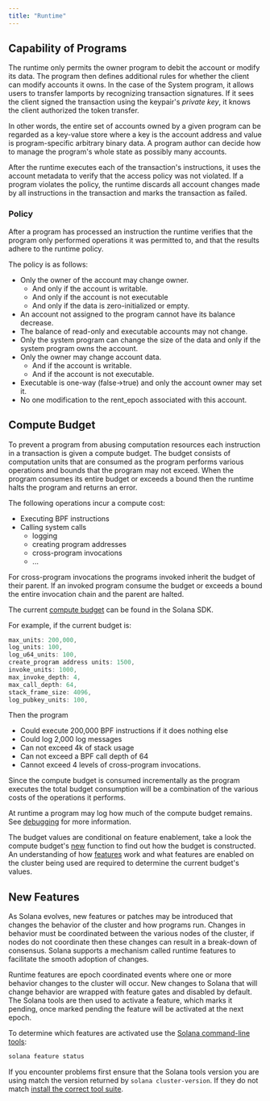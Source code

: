 ```yaml
---
title: "Runtime"
---
```


## Capability of Programs

The runtime only permits the owner program to debit the account or modify its
data. The program then defines additional rules for whether the client can
modify accounts it owns. In the case of the System program, it allows users to
transfer lamports by recognizing transaction signatures. If it sees the client
signed the transaction using the keypair's _private key_, it knows the client
authorized the token transfer.

In other words, the entire set of accounts owned by a given program can be
regarded as a key-value store where a key is the account address and value is
program-specific arbitrary binary data. A program author can decide how to
manage the program's whole state as possibly many accounts.

After the runtime executes each of the transaction's instructions, it uses the
account metadata to verify that the access policy was not violated. If a program
violates the policy, the runtime discards all account changes made by all
instructions in the transaction and marks the transaction as failed.

### Policy

After a program has processed an instruction the runtime verifies that the
program only performed operations it was permitted to, and that the results
adhere to the runtime policy.

The policy is as follows:
- Only the owner of the account may change owner.
  - And only if the account is writable.
  - And only if the account is not executable
  - And only if the data is zero-initialized or empty.
- An account not assigned to the program cannot have its balance decrease.
- The balance of read-only and executable accounts may not change.
- Only the system program can change the size of the data and only if the system
  program owns the account.
- Only the owner may change account data.
  - And if the account is writable.
  - And if the account is not executable.
- Executable is one-way (false->true) and only the account owner may set it.
- No one modification to the rent_epoch associated with this account.

## Compute Budget

To prevent a program from abusing computation resources each instruction in a
transaction is given a compute budget.  The budget consists of computation units
that are consumed as the program performs various operations and bounds that the
program may not exceed.  When the program consumes its entire budget or exceeds
a bound then the runtime halts the program and returns an error.

The following operations incur a compute cost:
- Executing BPF instructions
- Calling system calls
  - logging
  - creating program addresses
  - cross-program invocations
  - ...

For cross-program invocations the programs invoked inherit the budget of their
parent.  If an invoked program consume the budget or exceeds a bound the entire
invocation chain and the parent are halted.

The current [compute
budget](https://github.com/solana-labs/solana/blob/d3a3a7548c857f26ec2cb10e270da72d373020ec/sdk/src/process_instruction.rs#L65)
can be found in the Solana SDK.

For example, if the current budget is:

```rust
max_units: 200,000,
log_units: 100,
log_u64_units: 100,
create_program address units: 1500,
invoke_units: 1000,
max_invoke_depth: 4,
max_call_depth: 64,
stack_frame_size: 4096,
log_pubkey_units: 100,
```

Then the program
- Could execute 200,000 BPF instructions if it does nothing else
- Could log 2,000 log messages
- Can not exceed 4k of stack usage
- Can not exceed a BPF call depth of 64
- Cannot exceed 4 levels of cross-program invocations.

Since the compute budget is consumed incrementally as the program executes the
total budget consumption will be a combination of the various costs of the
operations it performs.

At runtime a program may log how much of the compute budget remains.  See
[debugging](developing/on-chain-programs/debugging.md#monitoring-compute-budget-consumption)
for more information.

The budget values are conditional on feature enablement, take a look the compute
budget's
[new](https://github.com/solana-labs/solana/blob/d3a3a7548c857f26ec2cb10e270da72d373020ec/sdk/src/process_instruction.rs#L97)
function to find out how the budget is constructed.  An understanding of how
[features](runtime.md#features) work and what features are enabled on the
cluster being used are required to determine the current budget's values.

## New Features

As Solana evolves, new features or patches may be introduced that changes the
behavior of the cluster and how programs run.  Changes in behavior must be
coordinated between the various nodes of the cluster, if nodes do not coordinate
then these changes can result in a break-down of consensus.  Solana supports a
mechanism called runtime features to facilitate the smooth adoption of changes.

Runtime features are epoch coordinated events where one or more behavior changes
to the cluster will occur.  New changes to Solana that will change behavior are
wrapped with feature gates and disabled by default.  The Solana tools are then
used to activate a feature, which marks it pending, once marked pending the
feature will be activated at the next epoch.

To determine which features are activated use the [Solana command-line
tools](cli/install-solana-cli-tools.md):

```bash
solana feature status
```

If you encounter problems first ensure that the Solana tools version you are
using match the version returned by `solana cluster-version`.  If they do not
match [install the correct tool suite](cli/install-solana-cli-tools.md).
